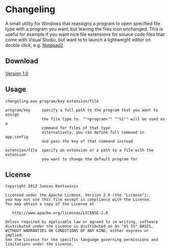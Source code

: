 Changeling
==========

A small utility for Windows that reassigns a program to open specified file type with
a program you want, but leaving the files icon unchanged. This is useful for example
if you want nice file extensions for source code files that come with Visual Studio,
but want to to launch a lightweight editor on double click, e.g. [Notepad2](http://www.flos-freeware.ch/notepad2.html)


## Download
[Version 1.0](https://dl.dropboxusercontent.com/u/5863966/Builds/Changeling-v1.0.7z)

## Usage

    changeling.exe program/key extension/file

    program/key     specify a full path to the program that you want to assign
                    the file type to. ""<program>"" ""%1"" will be used as a
                    command for files of that type
                    alternatively, you can define full command in app.config
                    and pass the key of that command instead

    extension/file  specify an extension or a path to a file with the extension
                    you want to change the default program for

## License

    Copyright 2012 Juozas Kontvainis

    Licensed under the Apache License, Version 2.0 (the "License");
    you may not use this file except in compliance with the License.
    You may obtain a copy of the License at

       http://www.apache.org/licenses/LICENSE-2.0

    Unless required by applicable law or agreed to in writing, software
    distributed under the License is distributed on an "AS IS" BASIS,
    WITHOUT WARRANTIES OR CONDITIONS OF ANY KIND, either express or implied.
    See the License for the specific language governing permissions and
    limitations under the License.
